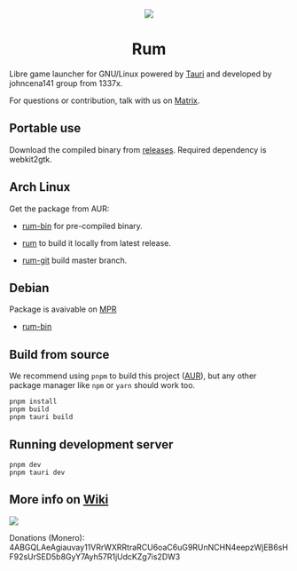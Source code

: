 <div align="center">
  <img src="https://i.postimg.cc/NfxWWvdN/jc141.png">
</div>
<div align="center">
  <h1>Rum</h1>
</div>

Libre game launcher for GNU/Linux powered by [Tauri](https://tauri.studio) and developed by johncena141 group from 1337x. 

For questions or contribution, talk with us on [Matrix](https://matrix.to/#/#rumpowered:matrix.org).

## Portable use

Download the compiled binary from [releases](https://notabug.org/johncena141/rum/releases). Required dependency is webkit2gtk.

## Arch Linux

Get the package from AUR:

* [rum-bin](https://aur.archlinux.org/packages/rum-bin/) for pre-compiled binary.

* [rum](https://aur.archlinux.org/packages/rum/) to build it locally from latest release.

* [rum-git](https://aur.archlinux.org/packages/rum-git/) build master branch.

## Debian

Package is avaivable on [MPR](https://makedeb.hunterwittenborn.com/mpr/using-the-mpr/installing-packages/) 

* [rum-bin](https://mpr.hunterwittenborn.com/packages/rum-bin)

## Build from source

We recommend using `pnpm` to build this project ([AUR](https://aur.archlinux.org/packages/pnpm/)), but any other
package manager like `npm` or `yarn` should work too.

```
pnpm install
pnpm build
pnpm tauri build
```

## Running development server

```
pnpm dev
pnpm tauri dev
```

## More info on [Wiki](https://johncena141.eu.org:8141/johncena141/rum/wiki)

<img src="https://i.postimg.cc/nL9MJ4Df/ytryrty.png">

Donations (Monero): 4ABGQLAeAgiauvay11VRrWXRRtraRCU6oaC6uG9RUnNCHN4eepzWjEB6sHF92sUrSED5b8GyY7Ayh57R1jUdcKZg7is2DW3